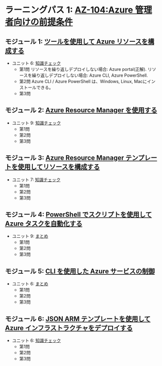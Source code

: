# ラーニングパス 1: [AZ-104:Azure 管理者向けの前提条件](https://docs.microsoft.com/ja-jp/learn/paths/az-104-administrator-prerequisites/)
## モジュール 1: [ツールを使用して Azure リソースを構成する](https://docs.microsoft.com/ja-jp/learn/modules/configure-azure-resources-tools/)
- ユニット 6: [知識チェック](https://docs.microsoft.com/ja-jp/learn/modules/configure-azure-resources-tools/6-knowledge-check)
  - 第1問 リソースを繰り返しデプロイしない場合: Azure portal(正解). リソースを繰り返しデプロイしない場合: Azure CLI, Azure PowerShell. 
  - 第2問 Azure CLI / Azure PowerShell は、Windows, Linux, Macにインストールできる。
  - 第3問 
## モジュール 2: [Azure Resource Manager を使用する](https://docs.microsoft.com/ja-jp/learn/modules/use-azure-resource-manager/)
- ユニット 9: [知識チェック](https://docs.microsoft.com/ja-jp/learn/modules/use-azure-resource-manager/9-knowledge-check)
  - 第1問
  - 第2問
  - 第3問
## モジュール 3: [Azure Resource Manager テンプレートを使用してリソースを構成する](https://docs.microsoft.com/ja-jp/learn/modules/configure-resources-arm-templates/)
- ユニット 7: [知識チェック](https://docs.microsoft.com/ja-jp/learn/modules/configure-resources-arm-templates/7-knowledge-check)
  - 第1問
  - 第2問
  - 第3問
## モジュール 4: [PowerShell でスクリプトを使用して Azure タスクを自動化する](https://docs.microsoft.com/ja-jp/learn/modules/automate-azure-tasks-with-powershell/)
- ユニット 9: [まとめ](https://docs.microsoft.com/ja-jp/learn/modules/automate-azure-tasks-with-powershell/9-summary)
  - 第1問
  - 第2問
  - 第3問
## モジュール 5: [CLI を使用した Azure サービスの制御](https://docs.microsoft.com/ja-jp/learn/modules/control-azure-services-with-cli/)
- ユニット 6: [まとめ](https://docs.microsoft.com/ja-jp/learn/modules/control-azure-services-with-cli/6-summary)
  - 第1問
  - 第2問
  - 第3問
## モジュール 6: [JSON ARM テンプレートを使用して Azure インフラストラクチャをデプロイする](https://docs.microsoft.com/ja-jp/learn/modules/create-azure-resource-manager-template-vs-code/)
- ユニット 6: [知識チェック](https://docs.microsoft.com/ja-jp/learn/modules/create-azure-resource-manager-template-vs-code/6-knowledge-check)
  - 第1問
  - 第2問
  - 第3問
